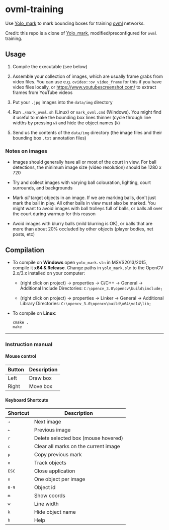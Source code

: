# ovml-training

Use [Yolo_mark](https://github.com/AlexeyAB/Yolo_mark) to mark bounding boxes for training [ovml](https://openvolley.org/ovml) networks.

Credit: this repo is a clone of [Yolo_mark](https://github.com/AlexeyAB/Yolo_mark), modified/preconfigured for `ovml` training.

## Usage

1. Compile the executable (see below)

1. Assemble your collection of images, which are usually frame grabs from video files. You can use e.g. `ovideo::ov_video_frame` for this if you have video files locally, or https://www.youtubescreenshot.com/ to extract frames from YouTube videos

1.  Put your `.jpg` images into the `data/img` directory

1. Run `./mark_ovml.sh` (Linux) or `mark_ovml.cmd` (Windows). You might find it useful to make the bounding box lines thinner (cycle through line widths by pressing `w`) and hide the object names (`k`)

1. Send us the contents of the `data/img` directory (the image files and their bounding box `.txt` annotation files)

### Notes on images

- Images should generally have all or most of the court in view. For ball detections, the minimum image size (video resolution) should be 1280 x 720

- Try and collect images with varying ball colouration, lighting, court surrounds, and backgrounds

- Mark *all* target objects in an image. If we are marking balls, don't just mark the ball in play. All other balls in view must also be marked. You might want to avoid images with ball trolleys full of balls, or balls all over the court during warmup for this reason

- Avoid images with blurry balls (mild blurring is OK), or balls that are more than about 20% occluded by other objects (player bodies, net posts, etc)


## Compilation

* To compile on **Windows** open `yolo_mark.sln` in MSVS2013/2015, compile it **x64 & Release**. Change paths in `yolo_mark.sln` to the OpenCV 2.x/3.x installed on your computer:

    * (right click on project) -> properties -> C/C++ -> General -> Additional Include Directories: `C:\opencv_3.0\opencv\build\include;`

    * (right click on project) -> properties -> Linker -> General -> Additional Library Directories: `C:\opencv_3.0\opencv\build\x64\vc14\lib;`

* To compile on **Linux**:
    ```
    cmake .
    make
    ```

----

### Instruction manual

#### Mouse control

Button | Description | 
--- | --- |
Left | Draw box
Right | Move box

#### Keyboard Shortcuts

Shortcut | Description | 
--- | --- |
<kbd>→</kbd> | Next image |
<kbd>←</kbd> | Previous image |
<kbd>r</kbd> | Delete selected box (mouse hovered) |
<kbd>c</kbd> | Clear all marks on the current image |
<kbd>p</kbd> | Copy previous mark |
<kbd>o</kbd> | Track objects |
<kbd>ESC</kbd> | Close application |
<kbd>n</kbd> | One object per image |
<kbd>0-9</kbd> | Object id |
<kbd>m</kbd> | Show coords |
<kbd>w</kbd> | Line width |
<kbd>k</kbd> | Hide object name |
<kbd>h</kbd> | Help |

